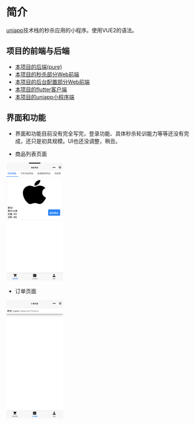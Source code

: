 # 简介
[uniapp](https://uniapp.dcloud.net.cn)技术栈的秒杀应用的小程序。使用VUE2的语法。

## 项目的前端与后端
- [本项目的后端(pure)](https://github.com/weiraneve/seckillcloud-pure)
- [本项目的秒杀部分Web前端](https://github.com/weiraneve/seckill-front)
- [本项目的后台配置部分Web前端](https://github.com/weiraneve/admin-manager)
- [本项目的flutter客户端](https://github.com/weiraneve/seckill-deal)
- [本项目的uniapp小程序端](https://github.com/weiraneve/seckill-mall-miniprogram)

## 界面和功能
- 界面和功能目前没有完全写完，登录功能、具体秒杀轮训能力等等还没有完成，还只是初具规模。UI也还没调整，稍丑。

- 商品列表页面

<img src="./docs/images/goods_list.png" alt="商品列表页面" width="30%" />

- 订单页面

<img src="./docs/images/order.png" alt="订单页面" width="30%" />
